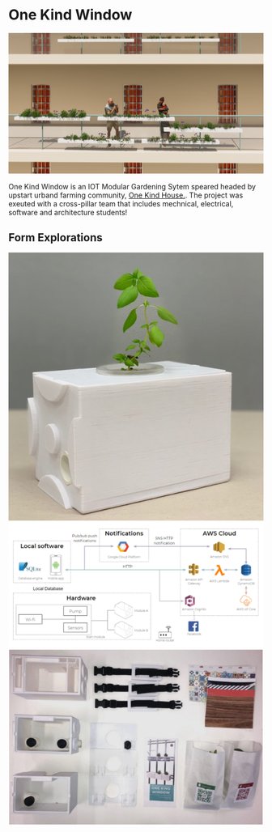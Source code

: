 # One Kind Window
![images](https://github.com/KennySoh/Onekindapp-android-app/blob/master/sample-project2.png)  
  
One Kind Window is an IOT Modular Gardening Sytem speared headed by upstart urband farming community, [One Kind House.](https://www.youtube.com/watch?v=x3CNF_Mzjzg&t=4s). The project was exeuted with a cross-pillar team that includes mechnical, electrical, software and architecture students! 

## Form Explorations
![images](https://github.com/KennySoh/Onekindapp-android-app/blob/master/sample-project3.png)  
![images](https://github.com/KennySoh/Onekindapp-android-app/blob/master/sample-project4.png) 
![images](https://github.com/KennySoh/Onekindapp-android-app/blob/master/sample-project5.png)  

